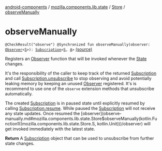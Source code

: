 [android-components](../../index.md) / [mozilla.components.lib.state](../index.md) / [Store](index.md) / [observeManually](./observe-manually.md)

# observeManually

`@CheckResult("observe") @Synchronized fun observeManually(observer: `[`Observer`](../-observer.md)`<`[`S`](index.md#S)`>): `[`Subscription`](-subscription/index.md)`<`[`S`](index.md#S)`, `[`A`](index.md#A)`>` [(source)](https://github.com/mozilla-mobile/android-components/blob/master/components/lib/state/src/main/java/mozilla/components/lib/state/Store.kt#L83)

Registers an [Observer](../-observer.md) function that will be invoked whenever the [State](../-state.md) changes.

It's the responsibility of the caller to keep track of the returned [Subscription](-subscription/index.md) and call
[Subscription.unsubscribe](-subscription/unsubscribe.md) to stop observing and avoid potentially leaking memory by keeping an unused [Observer](../-observer.md)
registered. It's is recommend to use one of the `observe` extension methods that unsubscribe automatically.

The created [Subscription](-subscription/index.md) is in paused state until explicitly resumed by calling [Subscription.resume](-subscription/resume.md).
While paused the [Subscription](-subscription/index.md) will not receive any state updates. Once resumed the [observer](observe-manually.md#mozilla.components.lib.state.Store$observeManually(kotlin.Function1((mozilla.components.lib.state.Store.S, kotlin.Unit)))/observer)
will get invoked immediately with the latest state.

**Return**
A [Subscription](-subscription/index.md) object that can be used to unsubscribe from further state changes.

